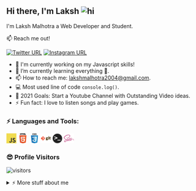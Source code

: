 ## Hi there, I'm Laksh <img src="https://user-images.githubusercontent.com/1303154/88677602-1635ba80-d120-11ea-84d8-d263ba5fc3c0.gif" width="28px" alt="hi">

I'm Laksh Malhotra a Web Developer and Student.

📫 Reach me out!

[![Twitter URL](https://img.shields.io/twitter/url?label=%40Laksh__Malhotra&style=social&url=https%3A%2F%2Ftwitter.com%2FLaksh__Malhotra)](https://twitter.com/Laksh__Malhotra)
[![Instagram URL](https://img.shields.io/twitter/url?label=%40laksh__malhotra&logo=instagram&style=social&url=https%3A%2F%2Fwww.instagram.com%2Flaksh__malhotra)](https://www.instagram.com/laksh__malhotra)

- 🔭 I'm currently working on my Javascript skills!
- 🌱 I’m currently learning everything 🤣.
- 📫 How to reach me: lakshmalhotra2004@gmail.com.
- 💻 Most used line of code `console.log()`.
- 🥅 2021 Goals: Start a Youtube Channel with Outstanding Video ideas.
- ⚡ Fun fact: I love to listen songs and play games.

### ⚡ Languages and Tools:

<img alt="Visual Studio Code" width="26px" src="https://raw.githubusercontent.com/github/explore/80688e429a7d4ef2fca1e82350fe8e3517d3494d/topics/javascript/javascript.png"><img>
<img alt="Visual Studio Code" width="26px" src="https://raw.githubusercontent.com/github/explore/80688e429a7d4ef2fca1e82350fe8e3517d3494d/topics/html/html.png"><img>
<img alt="Visual Studio Code" width="26px" src="https://raw.githubusercontent.com/github/explore/80688e429a7d4ef2fca1e82350fe8e3517d3494d/topics/css/css.png"><img>
<img alt="Visual Studio Code" width="26px" src="https://raw.githubusercontent.com/github/explore/80688e429a7d4ef2fca1e82350fe8e3517d3494d/topics/git/git.png"><img>
<img alt="Visual Studio Code" width="26px" src="https://raw.githubusercontent.com/github/explore/80688e429a7d4ef2fca1e82350fe8e3517d3494d/topics/terminal/terminal.png"><img>
<img alt="Visual Studio Code" width="26px" src="https://raw.githubusercontent.com/github/explore/80688e429a7d4ef2fca1e82350fe8e3517d3494d/topics/sass/sass.png"><img>

### 😎 Profile Visitors

![visitors](https://visitor-badge.glitch.me/badge?page_id=Laksh-Malhotra.Laksh-Malhotra)

<details>
<summary>
⚡ More stuff about me
</summary>

### ⚡ Coding Stats

<!--START_SECTION:waka-->
```text
JavaScript   3 hrs 38 mins   ██████████████████████▒░░   88.86 % 
HTML         17 mins         █▓░░░░░░░░░░░░░░░░░░░░░░░   07.15 % 
CSS          9 mins          █░░░░░░░░░░░░░░░░░░░░░░░░   03.98 % 
```
<!--END_SECTION:waka-->

### ⚡ GitHub Stats

[![Laksh GitHub stats](https://github-readme-stats-7p41qcm8r-laksh-malhotra.vercel.app/api?username=Laksh-Malhotra&count_private=true&theme=tokyonight&hide=contribs,prs)](https://github.com/Laksh-Malhotra/github-readme-stats)

</details>
